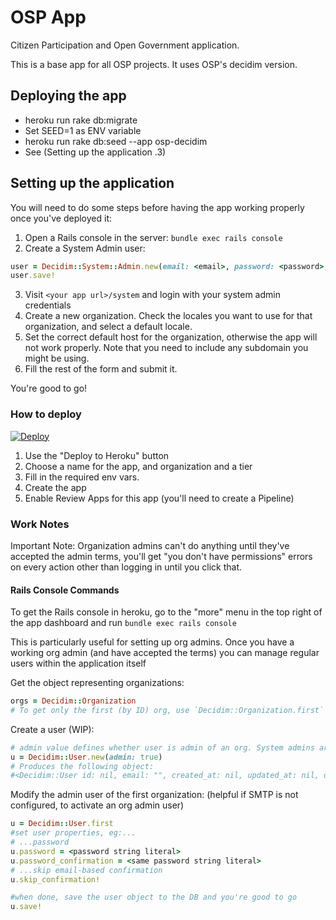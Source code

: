 # OSP App

Citizen Participation and Open Government application.

This is a base app for all OSP projects. It uses OSP's decidim version.

## Deploying the app

* heroku run rake db:migrate
* Set SEED=1 as ENV variable
* heroku run rake db:seed --app osp-decidim
* See (Setting up the application .3)


## Setting up the application

You will need to do some steps before having the app working properly once you've deployed it:

1. Open a Rails console in the server: `bundle exec rails console`
2. Create a System Admin user:
```ruby
user = Decidim::System::Admin.new(email: <email>, password: <password>, password_confirmation: <password>)
user.save!
```
3. Visit `<your app url>/system` and login with your system admin credentials
4. Create a new organization. Check the locales you want to use for that organization, and select a default locale.
5. Set the correct default host for the organization, otherwise the app will not work properly. Note that you need to include any subdomain you might be using.
6. Fill the rest of the form and submit it.

You're good to go!

### How to deploy

[![Deploy](https://www.herokucdn.com/deploy/button.svg)](https://heroku.com/deploy)

1. Use the "Deploy to Heroku" button
1. Choose a name for the app, and organization and a tier
1. Fill in the required env vars.
1. Create the app
1. Enable Review Apps for this app (you'll need to create a Pipeline)


### Work Notes

Important Note: Organization admins can't do anything until they've accepted the admin terms, you'll get "you don't have permissions" errors on every action other than logging in until you click that.


#### Rails Console Commands

To get the Rails console in heroku, go to the "more" menu in the top right of the app dashboard and run `bundle exec rails console`

This is particularly useful for setting up org admins. Once you have a working org admin (and have accepted the terms) you can manage
regular users within the application itself

Get the object representing organizations:

```Ruby
orgs = Decidim::Organization
# To get only the first (by ID) org, use `Decidim::Organization.first`
```

Create a user (WIP):

```Ruby
# admin value defines whether user is admin of an org. System admins are created with Decidim::System as shown above
u = Decidim::User.new(admin: true)
# Produces the following object:
#<Decidim::User id: nil, email: "", created_at: nil, updated_at: nil, decidim_organization_id: nil, name: nil, locale: nil, avatar: nil, delete_reason: nil, deleted_at: nil, admin: false, managed: false, roles: [], email_on_notification: false, nickname: "", personal_url: nil, about: nil, accepted_tos_version: nil, officialized_at: nil, officialized_as: nil, newsletter_token: "", newsletter_notifications_at: nil, extended_data: {}, following_count: 0, followers_count: 0, notification_types: "all", admin_terms_accepted_at: nil, session_token: nil, direct_message_types: "all">

```

Modify the admin user of the first organization: (helpful if SMTP is not configured, to activate an org admin user)

```Ruby
u = Decidim::User.first
#set user properties, eg:... 
# ...password
u.password = <password string literal>
u.password_confirmation = <same password string literal>
# ...skip email-based confirmation
u.skip_confirmation!

#when done, save the user object to the DB and you're good to go
u.save!
```


